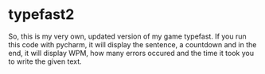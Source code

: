 # typefast2
So, this is my very own, updated version of my game typefast.
If you run this code with pycharm, it will display the sentence, a countdown and in the end, it will display WPM, how many errors occured and the time it took you to write the given text.
